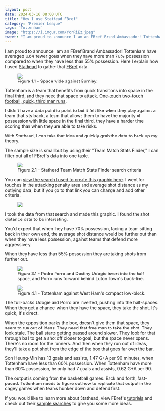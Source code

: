```yaml
---
layout: post
date: 2024-03-16 08:00 UTC
title: "How I use Stathead FBref"
category: "Premier League"
tags: "Tottenham"
image: "https://i.imgur.com/YcrRiEz.jpeg"
tweet: "I am proud to announce I am an FBref Brand Ambassador! Tottenham have averaged 0.64 fewer goals when they have more than 70% possession compared to when they have less than 55% possession. Here I explain how I used -Stathead to gather that -FBref data."
---
```


I am proud to announce I am an FBref Brand Ambassador! Tottenham have averaged 0.64 fewer goals when they have more than 70% possession compared to when they have less than 55% possession. Here I explain how I used [Stathead](https://stathead.com/) to gather that [FBref](https://fbref.com/en/) data.

<!---more--->

<figure>
    <img src="https://i.imgur.com/QoWg7ap.jpeg">
    <figcaption>Figure 1.1 - Space wide against Burnley.</figcaption>
</figure> 

Tottenham is a team that benefits from quick transitions into space in the final third, and they need that space to attack. [One-touch two-touch football, quick, third man runs](https://tacticsjournal.com/2024/01/06/tottenham-lacked-width-on-the-left/).

I didn't have a data point to point to but it felt like when they play against a team that sits back, a team that allows them to have the majority of possession with little space in the final third, they have a harder time scoring than when they are able to take risks. 

With Stathead, I can take that idea and quickly grab the data to back up my theory. 

The sample size is small but by using their "Team Match Stats Finder," I can filter out all of FBref's data into one table.

<figure>
    <img src="https://i.imgur.com/7ozO05r.jpeg">
    <figcaption>Figure 2.1 - Stathead Team Match Stats Finder search criteria</figcaption>
</figure> 

You can [view the search I used to create this graphic here](https://stathead.com/tiny/xw4Ky). I went for touches in the attacking penalty area and average shot distance as my outlying data, but if you go to that link you can change and add other criteria. 

<figure>
    <img src="https://i.imgur.com/HlJkhjD.jpeg">
</figure> 

I took the data from that search and made this graphic. I found the shot distance data to be interesting. 

You'd expect that when they have 70% possession, facing a team sitting back in their own end, the average shot distance would be further out than when they have less possession, against teams that defend more aggressively. 

When they have less than 55% possession they are taking shots from further out. 

<figure>
    <img src="https://i.imgur.com/TK9BAl3.jpg">
    <figcaption>Figure 3.1 - Pedro Porro and Destiny Udogie invert into the half-space, and Porro runs forward behind Luton Town's back-line.</figcaption>
</figure> 

<figure>
    <img src="https://i.imgur.com/7dQh2Mp.jpeg">
    <figcaption>Figure 4.1 - Tottenham against West Ham's compact low-block.</figcaption>
</figure> 

The full-backs Udogie and Porro are inverted, pushing into the half-spaces. When they get a chance, when they have the space, they take the shot. It's quick, it's direct. 

When the opposition packs the box, doesn't give them that space, they seem to run out of ideas. They need that free man to take the shot. They look stale. The ball starts getting passed around slower. They look for that through ball to get a shot off closer to goal, but the space never opens. There's no room for the runners. And then when they run out of ideas, they'll take a pot shot from the edge of the box that goes far over the bar. 

Son Heung-Min has 13 goals and assists, 1.47 G+A per 90 minutes, when Tottenham have less than 60% possession. When Tottenham have more than 60% possession, he only had 7 goals and assists, 0.62 G+A per 90. 

The output is coming from the basketball games. Back and forth, fast-paced. Tottenham needs to figure out how to replicate that output in the cagey games when teams hunker down and defend first. 

If you would like to learn more about Stathead, view FBref's [tutorials](https://stathead.com/fbref-tutorials.html) and check out their [sample searches](https://www.stathead.com/fbref-sample-searches.html) to give you some more ideas. 